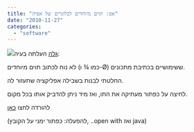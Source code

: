 ```yaml
---
title: "אפ: תוים מיוחדים לבלוגרים של אפיה"
date: "2010-11-27"
categories: 
  - "software"
---
```


[![](https://nurnachman.files.wordpress.com/2010/11/609a8-bbp.jpg?w=300)](https://nurnachman.files.wordpress.com/2010/11/609a8-bbp.jpg)[גלה](http://purplecookie.com/) העלתה בעיה:

לא נוח לכתוב תוים מיוחדים (כמו ¾ ו-Ø) ששימושיים בכתיבת מתכונים.

  

החלטתי לבנות בשבילה אפליקציה שתעזור לה.

לחיצה על כפתור מעתיקה את התו, ואז מיד ניתן להדביק אותו בכל מקום.

  

להורדה לחצו [כאן](http://bit.ly/gtARgg)

(להפעלה: כפתור ימני על הקובץ, ..open with ואז java)
